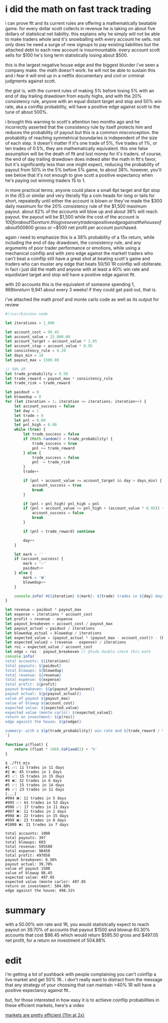 # i did the math on fast track trading

i can prove ftt and its current rules are offering a mathematically beatable game. for every dollar scott collects in revenue he is taking on about five dollars of statistical net liability. this explains why he simply will not be able to make traders whole and it's snowballing with every account he sells. not only does he need a surge of new signups to pay existing liabilities but the attached debt to each new account is insurmountable. every account scott sells for $100 he's long term statistically losing about $500.

this is the largest negative house edge and the biggest blunder i've seen a company make. the math doesn't work. he will not be able to sustain this and i fear it will end up in a netflix documentary and civil or criminal judgments against scott.

the gist is, with the current rules of making 5% before losing 5% with an end of day trailing drawdown from equity highs, and with the 20% consistency rule, anyone with an equal distant target and stop and 50% win rate, aka a coinflip probability, will have a positive edge against scott to the tune of about 500%.

i brought this warning to scott's attention two months ago and he incorrectly asserted that the consistency rule by itself protects him and reduces the probability of payout but this is a common misconception. the probability of reaching symmetrical boundaries is independent of the size of each step. it doesn't matter if it's one trade of 5%, five trades of 1%, or ten trades of 0.5%, they are mathematically equivalent. this one false assumption will be the death of ftt and lost money for it's traders. of course, the end of day trailing drawdown does indeed alter the math in ftt's favor, but it's significantly less than one might expect, reducing the probability of payout from 50% in the 5% before 5% game, to about 38%. however, you'll see below that it's not enough to give scott a positive expectancy when he's paying out winning traders 15 to 1.

in more practical terms, anyone could place a small 6pt target and 6pt stop in the /ES or similar and very literally flip a coin heads for long or tails for short, repeatedly until either the account is blown or they've made the $300 daily maximum for the 20% consistency rule of the $1,500 maximum payout. about 62% of the accounts will blow up and about 38% will reach payout. the payout will be $1,500 while the cost of the account is $100 for about 15x return. this gives every trader a positive edge against the house of about 500%, earning ~$600 gross or ~$500 net profit per account purchased.

again i need to emphasize this is a 38% probability of a 15x return, while including the end of day drawdown, the consistency rule, and any arguments of poor trader performance or emotions, while using a mechanical coinflip and with zero edge against the market! traders who can't beat a coinflip still have a great shot at beating scott's game and traders who can muster any edge that beats 50/50 1R coinflip will obliterate. in fact i just did the math and anyone with at least a 40% win rate and equidistant target and stop will have a positive edge against ftt.

with 20 accounts this is the equivalent of someone spending $1,969 to return ~$9,941 about every 3 weeks! if they could get paid out, that is.

i've attached the math proof and monte carlo code as well as its output for review


```js
#!/usr/bin/env node

let iterations = 1_000

let account_cost = 98.45
let account_value = 25_000.00
let account_target = account_value * 1.05
let account_stop = account_value * 0.95
let consistency_rule = 0.20
let days_min = 10
let payout_max = 1500.00

// 50% 1R
let trade_probability = 0.50
let trade_reward = payout_max * consistency_rule
let trade_risk = trade_reward

let paidout = 0
let blowedup = 0
for (let iteration = 1; iteration <= iterations; iteration++) {
	let account_success = false
	let day = 1
	let trade = 0
	let pnl = 0.00
	let pnl_high = 0.00
	while (true) {
		let trade_success = false
		if (Math.random() < trade_probability) {
			trade_success = true
			pnl += trade_reward
		} else {
			trade_success = false
			pnl -= trade_risk
		}
		trade++

		if (pnl + account_value >= account_target && day > days_min) {
			account_success = true
			break
		}

		if (pnl > pnl_high) pnl_high = pnl
		if (pnl + account_value <= pnl_high + (account_value * 0.95)) {
			account_success = false
			break
		}

		if (pnl < trade_reward) continue

		day++
	}

	let mark = ''
	if (account_success) {
		mark = '✅'
		paidout++
	} else {
		mark = '❌'
		blowedup++
	}

	console.info(`#${iteration} ${mark}: ${trade} trades in ${day} days`)
}

let revenue = paidout * payout_max
let expense = iterations * account_cost
let profit = revenue - expense
let payout_breakeven = account_cost / payout_max
let payout_actual = paidout / iterations
let blowedup_actual = blowedup / iterations
let expected_value = (payout_actual * (payout_max - account_cost)) - (blowedup_actual * account_cost)
let expected_value2 = (revenue - expense) / iterations
let roi = expected_value / account_cost
let edge = roi - payout_breakeven // @todo double check this math
console.info(`
total accounts: ${iterations}
total payouts: ${paidout}
total blowups: ${blowedup}
total revenue: ${revenue}
total expense: ${expense}
total profit: ${profit}
payout breakeven: ${p(payout_breakeven)}
payout actual: ${p(payout_actual)}
value of payout ${payout_max}
value of blowup ${account_cost}
expected value: ${expected_value}
expected value (monte carlo): ${expected_value2}
return on investment: ${p(roi)}
edge against the house: ${p(edge)}

summary: with a ${p(trade_probability)} win rate and ${trade_reward / trade_risk}R, you would statisitcally expect to reach payout on ${p(payout_actual)} of accounts that payout $${payout_max} and blowup ${p(blowedup_actual)} accounts that cost $${account_cost} which would return $${(account_cost + expected_value).toFixed(2)} gross and $${expected_value.toFixed(2)} net profit, for a return on investment of ${p(roi)}
`)

function p(float) {
	return (float * 100).toFixed(2) + '%'
}
```


```
$ ./ftt.mjs
#1 ✅: 11 trades in 11 days
#2 ❌: 45 trades in 1 days
#3 ✅: 15 trades in 15 days
#4 ❌: 32 trades in 6 days
#5 ✅: 15 trades in 14 days
#6 ✅: 23 trades in 11 days
[...]
#994 ❌: 11 trades in 5 days
#995 ✅: 61 trades in 53 days
#996 ✅: 17 trades in 11 days
#997 ❌: 11 trades in 1 days
#998 ❌: 22 trades in 15 days
#999 ❌: 23 trades in 8 days
#1000 ❌: 21 trades in 7 days

total accounts: 1000
total payouts: 397
total blowups: 603
total revenue: 595500
total expense: 98450
total profit: 497050
payout breakeven: 6.56%
payout actual: 39.70%
value of payout 1500
value of blowup 98.45
expected value: 497.05
expected value (monte carlo): 497.05
return on investment: 504.88%
edge against the house: 498.31%
```

# summary

with a 50.00% win rate and 1R, you would statisitcally expect to reach payout on 39.70% of accounts that payout $1500 and blowup 60.30% accounts that cost $98.45 which would return $595.50 gross and $497.05 net profit, for a return on investment of 504.88%


# edit

i'm getting a lot of pushback with people complaining you can't coinflip a live market and get 50% 1R.. i don't really want to distract from the message that any strategy of your choosing that can maintain >40% 1R will have a positive expectancy against ftt..

but, for those interested in how easy it is to achieve coinflip probabilities in these efficient markets, here's a video

[markets are pretty efficient (11m at 2x)](https://www.youtube.com/watch?v=YBBNTAP50NA)
